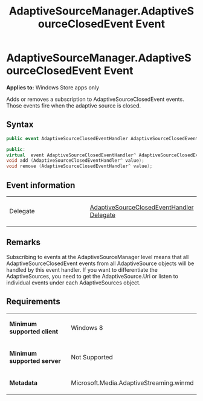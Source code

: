 ﻿---
title: AdaptiveSourceManager.AdaptiveSourceClosedEvent Event
TOCTitle: AdaptiveSourceClosedEvent Event
ms:assetid: 5b610241-bcdf-45ae-8506-5bd604fe425a
ms:mtpsurl: https://msdn.microsoft.com/en-us/library/JJ822740(v=VS.90)
ms:contentKeyID: 50079495
ms.date: 11/19/2012
mtps_version: v=VS.90
dev_langs:
- csharp
- c++
---

# AdaptiveSourceManager.AdaptiveSourceClosedEvent Event

**Applies to:** Windows Store apps only

Adds or removes a subscription to AdaptiveSourceClosedEvent events. Those events fire when the adaptive source is closed.

## Syntax

``` csharp
public event AdaptiveSourceClosedEventHandler AdaptiveSourceClosedEvent
```

``` c++
public:
virtual  event AdaptiveSourceClosedEventHandler^ AdaptiveSourceClosedEvent {
void add (AdaptiveSourceClosedEventHandler^ value);
void remove (AdaptiveSourceClosedEventHandler^ value);
```

## Event information

<table>
<colgroup>
<col style="width: 50%" />
<col style="width: 50%" />
</colgroup>
<tbody>
<tr class="odd">
<td><p>Delegate</p></td>
<td><p><a href="adaptivesourceclosedeventhandler-delegate.md">AdaptiveSourceClosedEventHandler Delegate</a></p></td>
</tr>
</tbody>
</table>


## Remarks

Subscribing to events at the AdaptiveSourceManager level means that all AdaptiveSourceClosedEvent events from all AdaptiveSource objects will be handled by this event handler. If you want to differentiate the AdaptiveSources, you need to get the AdaptiveSource.Uri or listen to individual events under each AdaptiveSources object.

## Requirements

<table>
<colgroup>
<col style="width: 50%" />
<col style="width: 50%" />
</colgroup>
<tbody>
<tr class="odd">
<td><p><strong>Minimum supported client</strong></p></td>
<td><p>Windows 8</p></td>
</tr>
<tr class="even">
<td><p><strong>Minimum supported server</strong></p></td>
<td><p>Not Supported</p></td>
</tr>
<tr class="odd">
<td><p><strong>Metadata</strong></p></td>
<td><p>Microsoft.Media.AdaptiveStreaming.winmd</p></td>
</tr>
</tbody>
</table>

